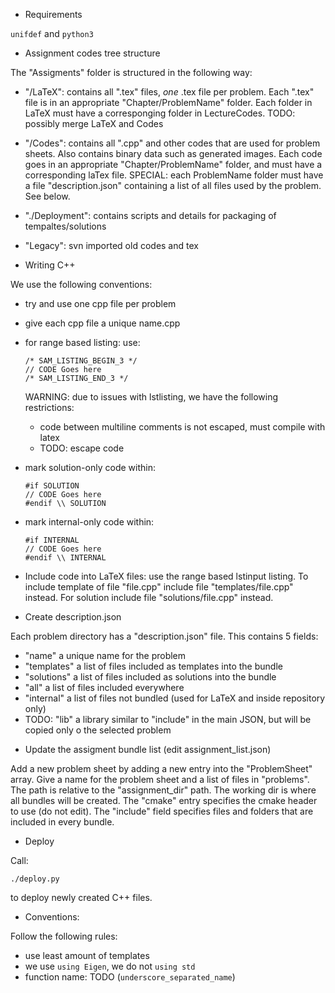 * Requirements

`unifdef` and `python3`

* Assignment codes tree structure

The "Assigments" folder is structured in the following way:
 - "/LaTeX": contains all ".tex" files, *one* .tex file per problem. Each ".tex" file is in an appropriate "Chapter/ProblemName" folder.
   Each folder in LaTeX must have a corresponging folder in LectureCodes.
   TODO: possibly merge LaTeX and Codes
 - "/Codes": contains all ".cpp" and other codes that are used for problem sheets. Also contains binary data such as generated images.
   Each code goes in an appropriate "Chapter/ProblemName" folder, and must have a corresponding laTex file.
   SPECIAL: each ProblemName folder must have a file "description.json" containing a list of all files used by the problem. See below.
 - "./Deployment": contains scripts and details for packaging of tempaltes/solutions

 - "Legacy": svn imported old codes and tex

* Writing C++

We use the following conventions:
- try and use one cpp file per problem
- give each cpp file a unique name.cpp
- for range based listing: use:

    ```
    /* SAM_LISTING_BEGIN_3 */
    // CODE Goes here
    /* SAM_LISTING_END_3 */
    ```

    WARNING: due to issues with lstlisting, we have the following restrictions:
    - code between multiline comments is not escaped, must compile with latex
    - TODO: escape code


- mark solution-only code within:

    ```
    #if SOLUTION
    // CODE Goes here
    #endif \\ SOLUTION
    ```

- mark internal-only code within:

    ```
    #if INTERNAL
    // CODE Goes here
    #endif \\ INTERNAL
    ```

* Include code into LaTeX files:
    use the range based lstinput listing. To include template of file "file.cpp"
    include file "templates/file.cpp" instead. For
    solution include file "solutions/file.cpp" instead.

* Create description.json

Each problem directory has a "description.json" file. This contains 5 fields:
- "name" a unique name for the problem
- "templates" a list of files included as templates into the bundle
- "solutions" a list of files included as solutions into the bundle
- "all" a list of files included everywhere
- "internal" a list of files not bundled (used for LaTeX and inside repository only)
- TODO: "lib" a library similar to "include" in the main JSON,
  but will be copied only o the selected problem 

* Update the assigment bundle list (edit assignment_list.json)

Add a new problem sheet by adding a new entry into the "ProblemSheet" array.
Give a name for the problem sheet and a list of
files in "problems". The path is relative
to the "assignment_dir" path. The working dir is where all bundles will be created.
The "cmake" entry specifies the cmake header to use (do not edit).
The "include" field specifies files and folders that are included in every bundle.

* Deploy

Call:

```
./deploy.py
```

to deploy newly created C++ files.

* Conventions:

Follow the following rules:
- use least amount of templates
- we use `using Eigen`, we do not `using std`
- function name: TODO (`underscore_separated_name`)
